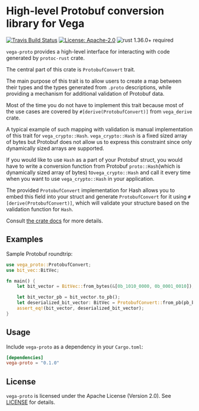 # High-level Protobuf conversion library for Vega

[![Travis Build Status](https://img.shields.io/travis/vega/vega/master.svg?label=Linux%20Build)](https://travis-ci.com/vega/vega)
[![License: Apache-2.0](https://img.shields.io/github/license/vega/vega.svg)](https://github.com/vega/vega/blob/master/LICENSE)
![rust 1.36.0+ required](https://img.shields.io/badge/rust-1.36.0+-blue.svg?label=Required%20Rust)

`vega-proto` provides a high-level interface for interacting with code
generated by `protoc-rust` crate.

The central part of this crate is `ProtobufConvert` trait.

The main purpose of this trait is to allow users to create
a map between their types and the types generated from `.proto`
descriptions, while providing a mechanism for additional
validation of Protobuf data.

Most of the time you do not have to implement this trait because most
of the use cases are covered by `#[derive(ProtobufConvert)]`
from `vega_derive` crate.

A typical example of such mapping with validation is manual implementation
of this trait for `vega_crypto::Hash`. `vega_crypto::Hash` is a fixed
sized array of bytes but Protobuf does not allow us to express this
constraint since only dynamically sized arrays are supported.

If you would like to use `Hash` as a part of your Protobuf struct, you would
have to write a conversion function from Protobuf `proto::Hash`(which
is dynamically sized array of bytes) to`vega_crypto::Hash` and call
it every time when you want to use `vega_crypto::Hash` in your application.

The provided `ProtobufConvert` implementation for Hash allows you to embed
this field into your struct and generate `ProtobufConvert` for it using
`#[derive(ProtobufConvert)]`, which will validate your structure based on the
validation function for `Hash`.

Consult [the crate docs](https://docs.rs/vega-proto) for more details.

## Examples

Sample Protobuf roundtrip:

```rust
use vega_proto::ProtobufConvert;
use bit_vec::BitVec;

fn main() {
    let bit_vector = BitVec::from_bytes(&[0b_1010_0000, 0b_0001_0010]);

    let bit_vector_pb = bit_vector.to_pb();
    let deserialized_bit_vector: BitVec = ProtobufConvert::from_pb(pb_bv).unwrap();
    assert_eq!(bit_vector, deserialized_bit_vector);
}
```

## Usage

Include `vega-proto` as a dependency in your `Cargo.toml`:

```toml
[dependencies]
vega-proto = "0.1.0"
```

## License

`vega-proto` is licensed under the Apache License (Version 2.0).
See [LICENSE](LICENSE) for details.
